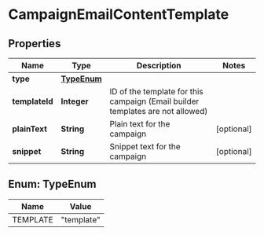 

# CampaignEmailContentTemplate


## Properties

| Name | Type | Description | Notes |
|------------ | ------------- | ------------- | -------------|
|**type** | [**TypeEnum**](#TypeEnum) |  |  |
|**templateId** | **Integer** | ID of the template for this campaign (Email builder templates are not allowed) |  |
|**plainText** | **String** | Plain text for the campaign |  [optional] |
|**snippet** | **String** | Snippet text for the campaign |  [optional] |



## Enum: TypeEnum

| Name | Value |
|---- | -----|
| TEMPLATE | &quot;template&quot; |



